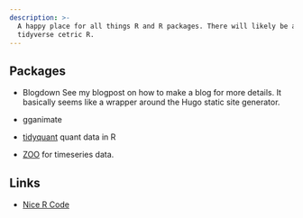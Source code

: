 ```yaml
---
description: >-
  A happy place for all things R and R packages. There will likely be a heavy emphasis on
  tidyverse cetric R.
---
```



## Packages

* Blogdown
See my blogpost on how to make a blog for more details. It basically seems like a wrapper around the Hugo static site generator.

* gganimate

* [tidyquant](https://cran.r-project.org/web/packages/tidyquant/vignettes/TQ01-core-functions-in-tidyquant.html) 
quant data in R

* [ZOO](https://cran.r-project.org/web/packages/zoo/index.html) for timeseries data.


## Links
* [Nice R Code](https://nicercode.github.io/blog/2013-04-05-projects/)
